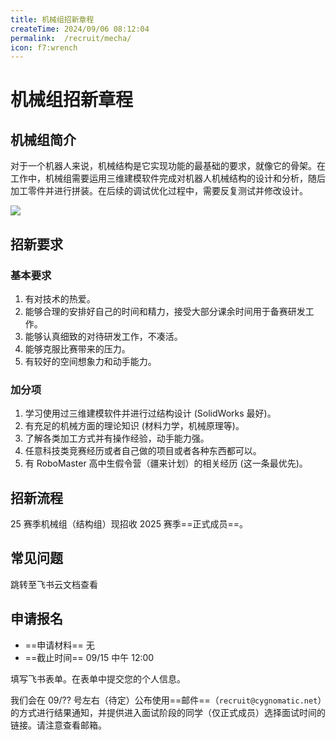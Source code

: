 ```yaml
---
title: 机械组招新章程
createTime: 2024/09/06 08:12:04
permalink:  /recruit/mecha/ 
icon: f7:wrench
---
```


# 机械组招新章程

## 机械组简介

对于一个机器人来说，机械结构是它实现功能的最基础的要求，就像它的骨架。在工作中，机械组需要运用三维建模软件完成对机器人机械结构的设计和分析，随后加工零件并进行拼装。在后续的调试优化过程中，需要反复测试并修改设计。

![](https://s2.loli.net/2024/09/06/qm8CeVlPScY1Jjn.gif)

## 招新要求

### 基本要求

1. 有对技术的热爱。
2. 能够合理的安排好自己的时间和精力，接受大部分课余时间用于备赛研发工作。
3. 能够认真细致的对待研发工作，不凑活。
4. 能够克服比赛带来的压力。
5. 有较好的空间想象力和动手能力。

### 加分项

1. 学习使用过三维建模软件并进行过结构设计 (SolidWorks 最好)。
2. 有充足的机械方面的理论知识 (材料力学，机械原理等)。
3. 了解各类加工方式并有操作经验，动手能力强。
4. 任意科技类竞赛经历或者自己做的项目或者各种东西都可以。
5. 有 RoboMaster 高中生假令营（疆来计划）的相关经历 (这一条最优先)。

## 招新流程

25 赛季机械组（结构组）现招收 2025 赛季==正式成员==。

## 常见问题

<LinkCard title="机械组 FAQ" icon="ph:question" href="https://cygnomatic.feishu.cn/sheets/Q7EUsFNjFhtXzWt9o5fcJZKAnCb?sheet=TWEhB3">
跳转至飞书云文档查看
</LinkCard>

## 申请报名

- ==申请材料== 无
- ==截止时间== 09/15 中午 12:00

<LinkCard title="提交申请" icon="ph:hand" href="https://cygnomatic.feishu.cn/share/base/form/shrcndb5JmCFx2Lv7pC6gOn6tDb">
填写飞书表单。在表单中提交您的个人信息。
</LinkCard>

我们会在 09/?? 号左右（待定）公布使用==邮件==（`recruit@cygnomatic.net`）的方式进行结果通知，并提供进入面试阶段的同学（仅正式成员）选择面试时间的链接。请注意查看邮箱。